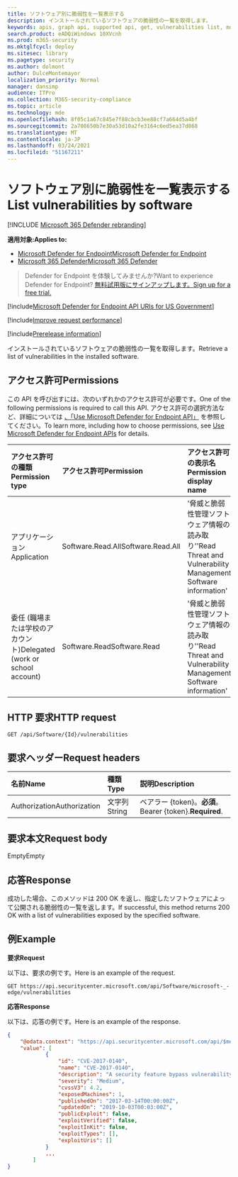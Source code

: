 ```yaml
---
title: ソフトウェア別に脆弱性を一覧表示する
description: インストールされているソフトウェアの脆弱性の一覧を取得します。
keywords: apis, graph api, supported api, get, vulnerabilities list, mdatp tvm api
search.product: eADQiWindows 10XVcnh
ms.prod: m365-security
ms.mktglfcycl: deploy
ms.sitesec: library
ms.pagetype: security
ms.author: dolmont
author: DulceMontemayor
localization_priority: Normal
manager: dansimp
audience: ITPro
ms.collection: M365-security-compliance
ms.topic: article
ms.technology: mde
ms.openlocfilehash: 8f05c1a67c845e7f88cbcb3ee88cf7a664d5a4bf
ms.sourcegitcommit: 2a708650b7e30a53d10a2fe3164c6ed5ea37d868
ms.translationtype: MT
ms.contentlocale: ja-JP
ms.lasthandoff: 03/24/2021
ms.locfileid: "51167211"
---
```

# <a name="list-vulnerabilities-by-software"></a><span data-ttu-id="f0e03-104">ソフトウェア別に脆弱性を一覧表示する</span><span class="sxs-lookup"><span data-stu-id="f0e03-104">List vulnerabilities by software</span></span>

[!INCLUDE [Microsoft 365 Defender rebranding](../../includes/microsoft-defender.md)]

<span data-ttu-id="f0e03-105">**適用対象:**</span><span class="sxs-lookup"><span data-stu-id="f0e03-105">**Applies to:**</span></span>
- [<span data-ttu-id="f0e03-106">Microsoft Defender for Endpoint</span><span class="sxs-lookup"><span data-stu-id="f0e03-106">Microsoft Defender for Endpoint</span></span>](https://go.microsoft.com/fwlink/p/?linkid=2154037)
- [<span data-ttu-id="f0e03-107">Microsoft 365 Defender</span><span class="sxs-lookup"><span data-stu-id="f0e03-107">Microsoft 365 Defender</span></span>](https://go.microsoft.com/fwlink/?linkid=2118804)

> <span data-ttu-id="f0e03-108">Defender for Endpoint を体験してみませんか?</span><span class="sxs-lookup"><span data-stu-id="f0e03-108">Want to experience Defender for Endpoint?</span></span> [<span data-ttu-id="f0e03-109">無料試用版にサインアップします。</span><span class="sxs-lookup"><span data-stu-id="f0e03-109">Sign up for a free trial.</span></span>](https://www.microsoft.com/microsoft-365/windows/microsoft-defender-atp?ocid=docs-wdatp-exposedapis-abovefoldlink) 

[!include[Microsoft Defender for Endpoint API URIs for US Government](../../includes/microsoft-defender-api-usgov.md)]

[!include[Improve request performance](../../includes/improve-request-performance.md)]


[!include[Prerelease information](../../includes/prerelease.md)]

<span data-ttu-id="f0e03-110">インストールされているソフトウェアの脆弱性の一覧を取得します。</span><span class="sxs-lookup"><span data-stu-id="f0e03-110">Retrieve a list of vulnerabilities in the installed software.</span></span> 

## <a name="permissions"></a><span data-ttu-id="f0e03-111">アクセス許可</span><span class="sxs-lookup"><span data-stu-id="f0e03-111">Permissions</span></span>
<span data-ttu-id="f0e03-112">この API を呼び出すには、次のいずれかのアクセス許可が必要です。</span><span class="sxs-lookup"><span data-stu-id="f0e03-112">One of the following permissions is required to call this API.</span></span> <span data-ttu-id="f0e03-113">アクセス許可の選択方法など、詳細については [、「Use Microsoft Defender for Endpoint API」](apis-intro.md) を参照してください。</span><span class="sxs-lookup"><span data-stu-id="f0e03-113">To learn more, including how to choose permissions, see [Use Microsoft Defender for Endpoint APIs](apis-intro.md) for details.</span></span>

<span data-ttu-id="f0e03-114">アクセス許可の種類</span><span class="sxs-lookup"><span data-stu-id="f0e03-114">Permission type</span></span> |   <span data-ttu-id="f0e03-115">アクセス許可</span><span class="sxs-lookup"><span data-stu-id="f0e03-115">Permission</span></span>  |   <span data-ttu-id="f0e03-116">アクセス許可の表示名</span><span class="sxs-lookup"><span data-stu-id="f0e03-116">Permission display name</span></span>
:---|:---|:---
<span data-ttu-id="f0e03-117">アプリケーション</span><span class="sxs-lookup"><span data-stu-id="f0e03-117">Application</span></span> | <span data-ttu-id="f0e03-118">Software.Read.All</span><span class="sxs-lookup"><span data-stu-id="f0e03-118">Software.Read.All</span></span> | <span data-ttu-id="f0e03-119">'脅威と脆弱性管理ソフトウェア情報の読み取り'</span><span class="sxs-lookup"><span data-stu-id="f0e03-119">'Read Threat and Vulnerability Management Software information'</span></span>
<span data-ttu-id="f0e03-120">委任 (職場または学校のアカウント)</span><span class="sxs-lookup"><span data-stu-id="f0e03-120">Delegated (work or school account)</span></span> | <span data-ttu-id="f0e03-121">Software.Read</span><span class="sxs-lookup"><span data-stu-id="f0e03-121">Software.Read</span></span> | <span data-ttu-id="f0e03-122">'脅威と脆弱性管理ソフトウェア情報の読み取り'</span><span class="sxs-lookup"><span data-stu-id="f0e03-122">'Read Threat and Vulnerability Management Software information'</span></span>

## <a name="http-request"></a><span data-ttu-id="f0e03-123">HTTP 要求</span><span class="sxs-lookup"><span data-stu-id="f0e03-123">HTTP request</span></span>
```
GET /api/Software/{Id}/vulnerabilities
```

## <a name="request-headers"></a><span data-ttu-id="f0e03-124">要求ヘッダー</span><span class="sxs-lookup"><span data-stu-id="f0e03-124">Request headers</span></span>

| <span data-ttu-id="f0e03-125">名前</span><span class="sxs-lookup"><span data-stu-id="f0e03-125">Name</span></span>        | <span data-ttu-id="f0e03-126">種類</span><span class="sxs-lookup"><span data-stu-id="f0e03-126">Type</span></span> | <span data-ttu-id="f0e03-127">説明</span><span class="sxs-lookup"><span data-stu-id="f0e03-127">Description</span></span>
|:--------------|:-------|:--------------|
| <span data-ttu-id="f0e03-128">Authorization</span><span class="sxs-lookup"><span data-stu-id="f0e03-128">Authorization</span></span> | <span data-ttu-id="f0e03-129">文字列</span><span class="sxs-lookup"><span data-stu-id="f0e03-129">String</span></span> | <span data-ttu-id="f0e03-130">ベアラー {token}。**必須**。</span><span class="sxs-lookup"><span data-stu-id="f0e03-130">Bearer {token}.**Required**.</span></span>

## <a name="request-body"></a><span data-ttu-id="f0e03-131">要求本文</span><span class="sxs-lookup"><span data-stu-id="f0e03-131">Request body</span></span>
<span data-ttu-id="f0e03-132">Empty</span><span class="sxs-lookup"><span data-stu-id="f0e03-132">Empty</span></span>

## <a name="response"></a><span data-ttu-id="f0e03-133">応答</span><span class="sxs-lookup"><span data-stu-id="f0e03-133">Response</span></span>
<span data-ttu-id="f0e03-134">成功した場合、このメソッドは 200 OK を返し、指定したソフトウェアによって公開される脆弱性の一覧を返します。</span><span class="sxs-lookup"><span data-stu-id="f0e03-134">If successful, this method returns 200 OK with a list of vulnerabilities exposed by the specified software.</span></span> 


## <a name="example"></a><span data-ttu-id="f0e03-135">例</span><span class="sxs-lookup"><span data-stu-id="f0e03-135">Example</span></span>

<span data-ttu-id="f0e03-136">**要求**</span><span class="sxs-lookup"><span data-stu-id="f0e03-136">**Request**</span></span>

<span data-ttu-id="f0e03-137">以下は、要求の例です。</span><span class="sxs-lookup"><span data-stu-id="f0e03-137">Here is an example of the request.</span></span>

```http
GET https://api.securitycenter.microsoft.com/api/Software/microsoft-_-edge/vulnerabilities 
```

<span data-ttu-id="f0e03-138">**応答**</span><span class="sxs-lookup"><span data-stu-id="f0e03-138">**Response**</span></span>

<span data-ttu-id="f0e03-139">以下は、応答の例です。</span><span class="sxs-lookup"><span data-stu-id="f0e03-139">Here is an example of the response.</span></span>

```json
{
    "@odata.context": "https://api.securitycenter.microsoft.com/api/$metadata#Collection(Analytics.Contracts.PublicAPI.PublicVulnerabilityDto)",
    "value": [
            {
                "id": "CVE-2017-0140",
                "name": "CVE-2017-0140",
                "description": "A security feature bypass vulnerability exists when Microsoft Edge improperly handles requests of different origins. The vulnerability allows Microsoft Edge to bypass Same-Origin Policy (SOP) restrictions, and to allow requests that should otherwise be ignored. An attacker who successfully exploited the vulnerability could force the browser to send data that would otherwise be restricted.In a web-based attack scenario, an attacker could host a specially crafted website that is designed to exploit the vulnerability through Microsoft Edge and then convince a user to view the website. The attacker could also take advantage of compromised websites, and websites that accept or host user-provided content or advertisements. These websites could contain specially crafted content that could exploit the vulnerability.The security update addresses the vulnerability by modifying how affected Microsoft Edge handles different-origin requests.",
                "severity": "Medium",
                "cvssV3": 4.2,
                "exposedMachines": 1,
                "publishedOn": "2017-03-14T00:00:00Z",
                "updatedOn": "2019-10-03T00:03:00Z",
                "publicExploit": false,
                "exploitVerified": false,
                "exploitInKit": false,
                "exploitTypes": [],
                "exploitUris": []
            }
            ...
        ]
}
```

